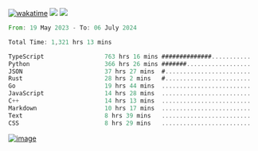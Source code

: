 [![wakatime](https://wakatime.com/badge/user/00eead22-fb14-4dd0-ab8a-3625cafbd50d.svg)](https://wakatime.com/@00eead22-fb14-4dd0-ab8a-3625cafbd50d)
![](https://komarev.com/ghpvc/?username=flatypus)
![](https://pixel.flatypus.me/flatypus?type=tracker)
<!--START_SECTION:waka-->

```rust
From: 19 May 2023 - To: 06 July 2024

Total Time: 1,321 hrs 13 mins

TypeScript                 763 hrs 16 mins ##############...........   57.56 %
Python                     366 hrs 26 mins #######..................   27.63 %
JSON                       37 hrs 27 mins  #........................   02.82 %
Rust                       28 hrs 2 mins   #........................   02.11 %
Go                         19 hrs 44 mins  .........................   01.49 %
JavaScript                 14 hrs 28 mins  .........................   01.09 %
C++                        14 hrs 13 mins  .........................   01.07 %
Markdown                   10 hrs 17 mins  .........................   00.78 %
Text                       8 hrs 39 mins   .........................   00.65 %
CSS                        8 hrs 29 mins   .........................   00.64 %
```

<!--END_SECTION:waka-->
[<img alt="image" src="https://github.com/flatypus/flatypus/assets/68029599/0a302dc1-501c-43a0-ae8d-37ec4817f3bd">](https://flatypus.me)

